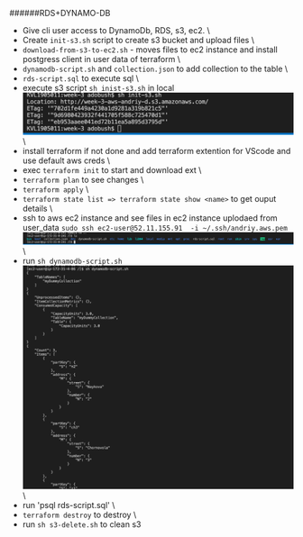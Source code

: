 ######RDS+DYNAMO-DB
- Give cli user access to DynamoDb, RDS, s3, ec2. \
- Create `init-s3.sh` script to create s3 bucket and upload files \
- `download-from-s3-to-ec2.sh` - moves files to ec2 instance and install postgress client in user data of terraform \
- `dynamodb-script.sh` and `collection.json` to add collection to the table \
- `rds-script.sql` to execute sql \
- execute s3 script `sh inist-s3.sh` in local \
![create-s3-upload-files](https://github.com/phpadventure/aws-course/blob/master/week-3/screenshots/create-s3-upload-files.png) \
- install terraform if not done and add terraform extention for VScode and use default aws creds \
- exec `terraform init` to start and download ext \
- `terraform plan` to see changes \
- `terraform apply` \
- `terraform state list => terraform state show <name>` to get ouput details \
- ssh to aws ec2 instance and see files in ec2 instance uplodaed from user_data `sudo ssh ec2-user@52.11.155.91  -i ~/.ssh/andriy.aws.pem` \
![files-in-ec2](https://github.com/phpadventure/aws-course/blob/master/week-3/screenshots/files-in-ec2.png) \
- run `sh dynamodb-script.sh` \
![dynamo-db](https://github.com/phpadventure/aws-course/blob/master/week-3/screenshots/dynamo-db.png) \
- run 'psql rds-script.sql' \
- `terraform destroy` to destroy \
- run `sh s3-delete.sh` to clean s3